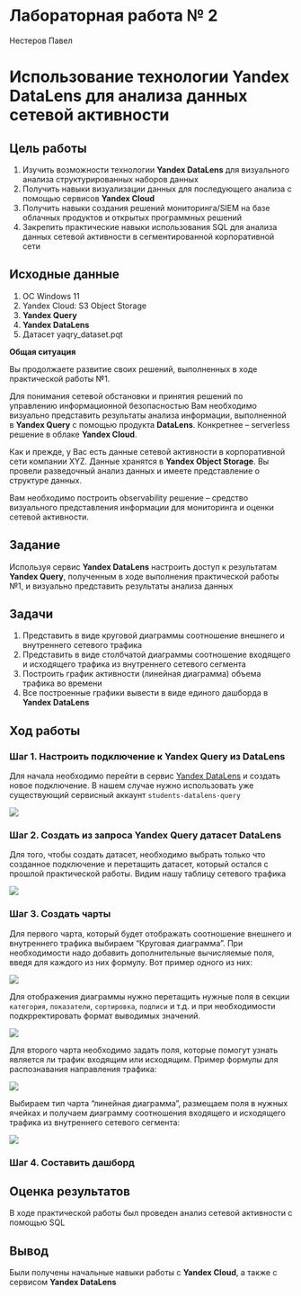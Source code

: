 # Лабораторная работа № 2
Нестеров Павел

# Использование технологии Yandex DataLens для анализа данных сетевой активности

## Цель работы

1.  Изучить возможности технологии **Yandex DataLens** для визуального
    анализа структурированных наборов данных
2.  Получить навыки визуализации данных для последующего анализа с
    помощью сервисов **Yandex Cloud**
3.  Получить навыки создания решений мониторинга/SIEM на базе облачных
    продуктов и открытых программных решений
4.  Закрепить практические навыки использования SQL для анализа данных
    сетевой активности в сегментированной корпоративной сети

## Исходные данные

1.  ОС Windows 11
2.  Yandex Cloud: S3 Object Storage
3.  **Yandex Query**
4.  **Yandex DataLens**
5.  Датасет yaqry_dataset.pqt

**Общая ситуация**

Вы продолжаете развитие своих решений, выполненных в ходе практической
работы №1.

Для понимания сетевой обстановки и принятия решений по управлению
информационной безопасностью Вам необходимо визуально представить
результаты анализа информации, выполненной в **Yandex Query** с помощью
продукта **DataLens**. Конкретнее – serverless решение в облаке **Yandex
Cloud**.

Как и прежде, у Вас есть данные сетевой активности в корпоративной сети
компании XYZ. Данные хранятся в **Yandex Object Storage**. Вы провели
разведочный анализ данных и имеете представление о структуре данных.

Вам необходимо построить observability решение – средство визуального
представления информации для мониторинга и оценки сетевой активности.

## Задание

Используя сервис **Yandex DataLens** настроить доступ к результатам
**Yandex Query**, полученным в ходе выполнения практической работы №1, и
визуально представить результаты анализа данных

## Задачи

1.  Представить в виде круговой диаграммы соотношение внешнего и
    внутреннего сетевого трафика
2.  Представить в виде столбчатой диаграммы соотношение входящего и
    исходящего трафика из внутреннего сетевого сегмента
3.  Построить график активности (линейная диаграмма) объема трафика во
    времени
4.  Все построенные графики вывести в виде единого дашборда в **Yandex
    DataLens**

## Ход работы

### Шаг 1. Настроить подключение к **Yandex Query** из **DataLens**

Для начала необходимо перейти в сервис [Yandex
DataLens](https://datalens.yandex.ru/) и создать новое подключение. В
нашем случае нужно использовать уже существующий сервисный аккаунт
`students-datalens-query`

![](screenshots/1.jpg)

### Шаг 2. Создать из запроса Yandex Query датасет DataLens

Для того, чтобы создать датасет, необходимо выбрать только что созданное
подключение и перетащить датасет, который остался с прошлой практической
работы. Видим нашу таблицу сетевого трафика

![](screenshots/2.jpg)

### Шаг 3. Создать чарты

Для первого чарта, который будет отображать соотношение внешнего и
внутреннего трафика выбираем “Круговая диаграмма”. При необходимости
надо добавить дополнительные вычисляемые поля, введя для каждого из них
формулу. Вот пример одного из них:

![](screenshots/3.jpg)

Для отображения диаграммы нужно перетащить нужные поля в секции
`категория`, `показатели`, `сортировка`, `подписи` и т.д. и при
необходимости подкрректировать формат выводимых значений.

![](screenshots/4.jpg)

Для второго чарта необходимо задать поля, которые помогут узнать
является ли трафик входящим или исходящим. Пример формулы для
распознавания направления трафика:

![](screenshots/5.jpg)

Выбираем тип чарта “линейная диаграмма”, размещаем поля в нужных ячейках
и получаем диаграмму соотношения входящего и исходящего трафика из
внутреннего сетевого сегмента:

![](screenshots/6.jpg)

### Шаг 4. Составить дашборд

## Оценка результатов

В ходе практической работы был проведен анализ сетевой активности с
помощью SQL

## Вывод

Были получены начальные навыки работы с **Yandex Cloud**, а также с
сервисом **Yandex DataLens**
